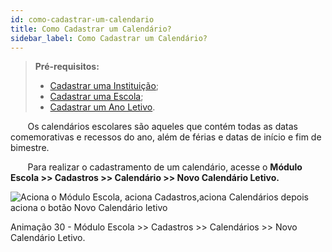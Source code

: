 ```yaml
---
id: como-cadastrar-um-calendario
title: Como Cadastrar um Calendário?
sidebar_label: Como Cadastrar um Calendário?
---
```


>**Pré-requisitos:**
>*  [Cadastrar uma Instituição]();
>*  [Cadastrar uma Escola](user-como-cadastrar-uma-escola);
>*  [Cadastrar um Ano Letivo](user-como-definir-ano-letivo).

&nbsp;&nbsp;&nbsp;&nbsp;&nbsp;&nbsp;&nbsp;Os calendários escolares são aqueles que contém todas as datas comemorativas e recessos do ano, além de férias e datas de início e fim de bimestre.

&nbsp;&nbsp;&nbsp;&nbsp;&nbsp;&nbsp;&nbsp;Para realizar o cadastramento de um calendário, acesse o **Módulo Escola >> Cadastros >> Calendário >> Novo Calendário Letivo.**

![Aciona o Módulo Escola, aciona Cadastros,aciona Calendários depois aciona o botão Novo Calendário letivo](/img/treinamento-gif/cadastrar_calendario_letivo.gif)

<p class="centerText">Animação 30 - Módulo Escola >> Cadastros >> Calendários >> Novo Calendário Letivo.</p>